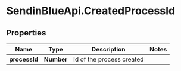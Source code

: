 # SendinBlueApi.CreatedProcessId

## Properties
Name | Type | Description | Notes
------------ | ------------- | ------------- | -------------
**processId** | **Number** | Id of the process created | 


